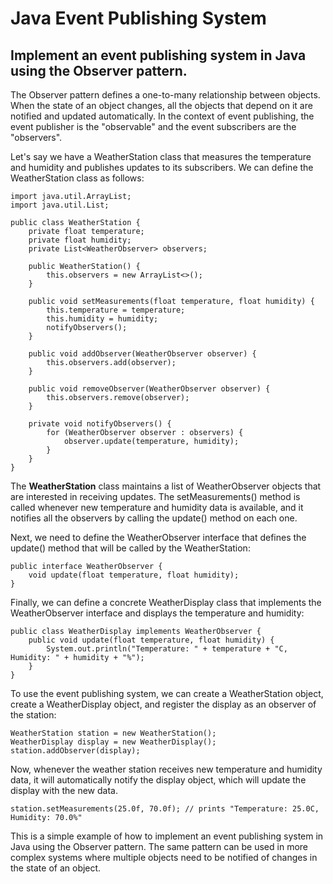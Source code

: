 # Java Event Publishing System

## Implement an event publishing system in Java using the Observer pattern.

The Observer pattern defines a one-to-many relationship between objects. When the state of an object changes, all the objects that depend on it are notified and updated automatically. In the context of event publishing, the event publisher is the "observable" and the event subscribers are the "observers".

Let's say we have a WeatherStation class that measures the temperature and humidity and publishes updates to its subscribers. We can define the WeatherStation class as follows:


    import java.util.ArrayList;
    import java.util.List;

    public class WeatherStation {
        private float temperature;
        private float humidity;
        private List<WeatherObserver> observers;

        public WeatherStation() {
            this.observers = new ArrayList<>();
        }

        public void setMeasurements(float temperature, float humidity) {
            this.temperature = temperature;
            this.humidity = humidity;
            notifyObservers();
        }

        public void addObserver(WeatherObserver observer) {
            this.observers.add(observer);
        }

        public void removeObserver(WeatherObserver observer) {
            this.observers.remove(observer);
        }

        private void notifyObservers() {
            for (WeatherObserver observer : observers) {
                observer.update(temperature, humidity);
            }
        }
    }

The **WeatherStation** class maintains a list of WeatherObserver objects that are interested in receiving updates. The setMeasurements() method is called whenever new temperature and humidity data is available, and it notifies all the observers by calling the update() method on each one.

Next, we need to define the WeatherObserver interface that defines the update() method that will be called by the WeatherStation:

    public interface WeatherObserver {
        void update(float temperature, float humidity);
    }

Finally, we can define a concrete WeatherDisplay class that implements the WeatherObserver interface and displays the temperature and humidity:

    public class WeatherDisplay implements WeatherObserver {
        public void update(float temperature, float humidity) {
            System.out.println("Temperature: " + temperature + "C, Humidity: " + humidity + "%");
        }
    }

To use the event publishing system, we can create a WeatherStation object, create a WeatherDisplay object, and register the display as an observer of the station:

    WeatherStation station = new WeatherStation();
    WeatherDisplay display = new WeatherDisplay();
    station.addObserver(display);

Now, whenever the weather station receives new temperature and humidity data, it will automatically notify the display object, which will update the display with the new data.

    station.setMeasurements(25.0f, 70.0f); // prints "Temperature: 25.0C, Humidity: 70.0%"
    
This is a simple example of how to implement an event publishing system in Java using the Observer pattern. The same pattern can be used in more complex systems where multiple objects need to be notified of changes in the state of an object.